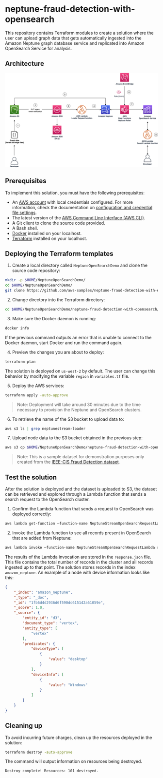 <!---
Copyright 2022 Amazon.com, Inc. or its affiliates. All Rights #Reserved.

This library is licensed under the MIT-0 License. See the LICENSE file.

or in the "license" file accompanying this file. This file is distributed on an "AS IS"
BASIS, WITHOUT WARRANTIES OR CONDITIONS OF ANY KIND, either express or implied. See the
License for the specific language governing permissions and limitations under the License.
--->

# neptune-fraud-detection-with-opensearch

This repository contains Terraform modules to create a solution where the user can upload graph data that gets automatically ingested into the Amazon Neptune graph database service and replicated into Amazon OpenSearch Service for analysis.

## Architecture

![Architecture Diagram](documents/architecture_diagram.png)

## Prerequisites
To implement this solution, you must have the following prerequisites:
- An [AWS account](https://portal.aws.amazon.com/billing/signup#/start/email) with local credentials configured. For more information, check the documentation on [configuration and credential file settings](https://docs.aws.amazon.com/cli/latest/userguide/cli-configure-files.html).
- The latest version of the [AWS Command Line Interface (AWS CLI)](https://docs.aws.amazon.com/cli/latest/userguide/getting-started-install.html).
- A Git client to clone the source code provided.
- A Bash shell.
- [Docker](https://docs.docker.com/get-docker/) installed on your localhost.
- [Terraform](https://developer.hashicorp.com/terraform/tutorials/aws-get-started/install-cli) installed on your localhost.

## Deploying the Terraform templates

1. Create a local directory called `NeptuneOpenSearchDemo` and clone the source code repository:

```bash
mkdir -p $HOME/NeptuneOpenSearchDemo/
cd $HOME/NeptuneOpenSearchDemo/
git clone https://github.com/aws-samples/neptune-fraud-detection-with-opensearch.git
```

2. Change directory into the Terraform directory:

```bash
cd $HOME/NeptuneOpenSearchDemo/neptune-fraud-detection-with-opensearch/terraform
```

3. Make sure the Docker daemon is running:

```bash
docker info
```

If the previous command outputs an error that is unable to connect to the Docker daemon, start Docker and run the command again.

4. Preview the changes you are about to deploy:

```bash
terraform plan
```

The solution is deployed on `us-west-2` by default. The user can change this behavior by modifying the variable `region` in `variables.tf` file.

5. Deploy the AWS services:

```bash
terraform apply -auto-approve
```

> Note: Deployment will take around 30 minutes due to the time necessary to provision the Neptune and OpenSearch clusters.

6. To retrieve the name of the S3 bucket to upload data to:
```bash
aws s3 ls | grep neptunestream-loader
```

7. Upload node data to the S3 bucket obtained in the previous step:
```bash
aws s3 cp $HOME/NeptuneOpenSearchDemo/neptune-fraud-detection-with-opensearch /data s3://neptunestream-loader-us-west-2-123456789012 –recursive
```
> Note: This is a sample dataset for demonstration purposes only created from the [IEEE-CIS Fraud Detection dataset](https://www.kaggle.com/c/ieee-fraud-detection/data).

## Test the solution

After the solution is deployed and the dataset is uploaded to S3, the dataset can be retrieved and explored through a Lambda function that sends a search request to the OpenSearch cluster.

1. Confirm the Lambda function that sends a request to OpenSearch was deployed correctly:

```bash
aws lambda get-function –function-name NeptuneStreamOpenSearchRequestLambda
```

2. Invoke the Lambda function to see all records present in OpenSearch that are added from Neptune:

```bash
aws lambda invoke –function-name NeptuneStreamOpenSearchRequestLambda response.json
```

The results of the Lambda invocation are stored in the `response.json` file. This file contains the total number of records in the cluster and all records ingested up to that point. The solution stores records in the index `amazon_neptune`. An example of a node with device information looks like this:
```json
{
	"_index": "amazon_neptune",
    "_type": "_doc",
    "_id": "1fb6d4d2936d6f590dc615142a61059e",
    "_score": 1.0,
    "_source": {
        "entity_id": "d3",
        "document_type": "vertex",
        "entity_type": [
            "vertex"
        ],
        "predicates": {
            "deviceType": [
                {
                    "value": "desktop"
                }
            ],
            "deviceInfo": [
                {
                    "value": "Windows"
                }
            ]
        }
    }
}

```


## Cleaning up

To avoid incurring future charges, clean up the resources deployed in the solution:

```bash
terraform destroy -auto-approve
```

The command will output information on resources being destroyed.

```bash
Destroy complete! Resources: 101 destroyed.
```

